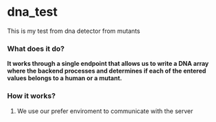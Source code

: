 # dna_test
This is my test from dna detector from mutants

### What does it do?
**It works through a single endpoint that allows us to write a DNA array where the backend processes and determines if each of the entered values belongs to a human or a mutant.**

### How it works?
1. We use our prefer enviroment to communicate with the server
